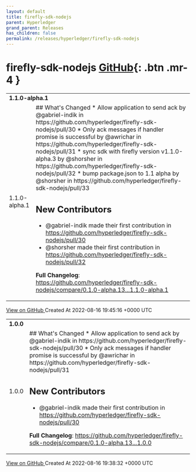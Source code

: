 ```yaml
---
layout: default
title: firefly-sdk-nodejs
parent: Hyperledger
grand_parent: Releases
has_children: false
permalink: /releases/hyperledger/firefly-sdk-nodejs
---
```


# firefly-sdk-nodejs <span class="fs-3 right-align">[GitHub](https://github.com/hyperledger/firefly-sdk-nodejs){: .btn .mr-4 }</span>


<div>
    <table>
        <tr>
            <td colspan="2">
                <b>
                    1.1.0-alpha.1
                </b>
            </td>
        </tr>
        <tr>
            <td>
                <span class="chip">
                    1.1.0-alpha.1
                </span>
            </td>
            <td>
                ## What's Changed
* Allow application to send ack by @gabriel-indik in https://github.com/hyperledger/firefly-sdk-nodejs/pull/30
* Only ack messages if handler promise is successful by @awrichar in https://github.com/hyperledger/firefly-sdk-nodejs/pull/31
* sync sdk with firefly version v1.1.0-alpha.3 by @shorsher in https://github.com/hyperledger/firefly-sdk-nodejs/pull/32
* bump package.json to 1.1 alpha by @shorsher in https://github.com/hyperledger/firefly-sdk-nodejs/pull/33

## New Contributors
* @gabriel-indik made their first contribution in https://github.com/hyperledger/firefly-sdk-nodejs/pull/30
* @shorsher made their first contribution in https://github.com/hyperledger/firefly-sdk-nodejs/pull/32

**Full Changelog**: https://github.com/hyperledger/firefly-sdk-nodejs/compare/0.1.0-alpha.13...1.1.0-alpha.1
            </td>
        </tr>
    </table>
    <a href="https://github.com/hyperledger/firefly-sdk-nodejs/releases/tag/1.1.0-alpha.1" class=".btn">
        View on GitHub
    </a>
    <span class="right-align">
        Created At 2022-08-16 19:45:16 +0000 UTC
    </span>
</div>

<div>
    <table>
        <tr>
            <td colspan="2">
                <b>
                    1.0.0
                </b>
            </td>
        </tr>
        <tr>
            <td>
                <span class="chip">
                    1.0.0
                </span>
            </td>
            <td>
                ## What's Changed
* Allow application to send ack by @gabriel-indik in https://github.com/hyperledger/firefly-sdk-nodejs/pull/30
* Only ack messages if handler promise is successful by @awrichar in https://github.com/hyperledger/firefly-sdk-nodejs/pull/31

## New Contributors
* @gabriel-indik made their first contribution in https://github.com/hyperledger/firefly-sdk-nodejs/pull/30

**Full Changelog**: https://github.com/hyperledger/firefly-sdk-nodejs/compare/0.1.0-alpha.13...1.0.0
            </td>
        </tr>
    </table>
    <a href="https://github.com/hyperledger/firefly-sdk-nodejs/releases/tag/1.0.0" class=".btn">
        View on GitHub
    </a>
    <span class="right-align">
        Created At 2022-08-16 19:38:32 +0000 UTC
    </span>
</div>

